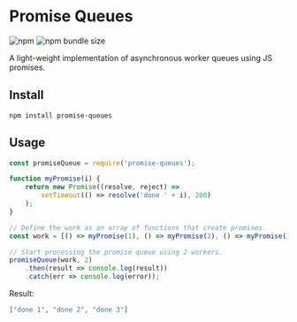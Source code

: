 # Promise Queues

![npm](https://img.shields.io/npm/v/promise-queues)
![npm bundle size](https://img.shields.io/bundlephobia/min/promise-queues)

A light-weight implementation of asynchronous worker queues using JS promises.

## Install

```shell
npm install promise-queues
```

## Usage

```javascript
const promiseQueue = require('promise-queues');

function myPromise(i) {
	return new Promise((resolve, reject) =>
		setTimeout(() => resolve('done ' + i), 200)
	);
}

// Define the work as an array of functions that create promises.
const work = [() => myPromise(1), () => myPromise(2), () => myPromise(3)];

// Start processing the promise queue using 2 workers.
promiseQueue(work, 2)
	.then(result => console.log(result))
	.catch(err => console.log(error));
```

Result:

```json
["done 1", "done 2", "done 3"]
```
